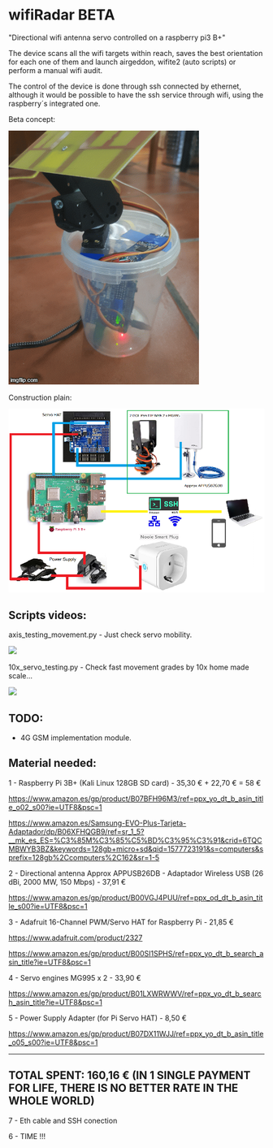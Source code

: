 # wifiRadar      BETA
"Directional wifi antenna servo controlled on a raspberry pi3 B+"

The device scans all the wifi targets within reach, saves the best orientation for each one of them and launch airgeddon, wifite2 (auto scripts) or perform a manual wifi audit.

The control of the device is done through ssh connected by ethernet, although it would be possible to have the ssh service through wifi, using the raspberry´s integrated one.



Beta concept:

![](https://github.com/pollonegro/wifiRadar/blob/master/img/wifiRadarv2.gif)


Construction plain:

![](https://github.com/pollonegro/wifiRadar/blob/master/img/plain.png)


Scripts videos:
---------------
axis_testing_movement.py - Just check servo mobility.


![](https://github.com/pollonegro/wifiRadar/blob/master/img/axis-testing-movement.gif)


10x_servo_testing.py - Check fast movement grades by 10x home made scale...


![](https://github.com/pollonegro/wifiRadar/blob/master/img/10x-servo-testing.gif)


TODO:
-----
 - 4G GSM implementation module.


Material needed:
----------------------------------

1 - Raspberry Pi 3B+ (Kali Linux 128GB SD card) - 35,30 € + 22,70 € = 58 €

  https://www.amazon.es/gp/product/B07BFH96M3/ref=ppx_yo_dt_b_asin_title_o02_s00?ie=UTF8&psc=1
  
  https://www.amazon.es/Samsung-EVO-Plus-Tarjeta-Adaptador/dp/B06XFHQGB9/ref=sr_1_5?__mk_es_ES=%C3%85M%C3%85%C5%BD%C3%95%C3%91&crid=6TQCMBWYB3BZ&keywords=128gb+micro+sd&qid=1577723191&s=computers&sprefix=128gb%2Ccomputers%2C162&sr=1-5
  
  
2 - Directional antenna 
  Approx APPUSB26DB - Adaptador Wireless USB (26 dBi, 2000 MW, 150 Mbps) - 37,91 €
  
  https://www.amazon.es/gp/product/B00VGJ4PUU/ref=ppx_od_dt_b_asin_title_s00?ie=UTF8&psc=1
  
  
3 - Adafruit 16-Channel PWM/Servo HAT for Raspberry Pi - 21,85 €

  https://www.adafruit.com/product/2327
  
  https://www.amazon.es/gp/product/B00SI1SPHS/ref=ppx_yo_dt_b_search_asin_title?ie=UTF8&psc=1
  
  
4 - Servo engines MG995 x 2 - 33,90 €

  https://www.amazon.es/gp/product/B01LXWRWWV/ref=ppx_yo_dt_b_search_asin_title?ie=UTF8&psc=1
  
  
5 - Power Supply Adapter (for Pi Servo HAT) - 8,50 €

  https://www.amazon.es/gp/product/B07DX11WJJ/ref=ppx_yo_dt_b_asin_title_o05_s00?ie=UTF8&psc=1



-------------------------------------------------------------------------------------------------
TOTAL SPENT: 160,16 € (IN 1 SINGLE PAYMENT FOR LIFE, THERE IS NO BETTER RATE IN THE WHOLE WORLD)
-------------------------------------------------------------------------------------------------
7 - Eth cable and SSH conection

6 - TIME !!!

  
  
  
